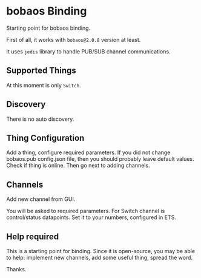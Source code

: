 # bobaos Binding

Starting point for bobaos binding.

First of all, it works with `bobaos@2.0.8` version at least.

It uses `jedis` library to handle PUB/SUB channel communications.

## Supported Things

At this moment is only `Switch`.

## Discovery

There is no auto discovery.

## Thing Configuration

Add a thing, configure required parameters. If you did not change bobaos.pub config.json file, then you should probably leave default values. Check if thing is online. Then go next to adding channels.

## Channels

Add new channel from GUI.

You will be asked to required parameters. For Switch channel is control/status datapoints. Set it to  your numbers, configured in ETS.

## Help required

This is a starting point for binding. Since it is open-source, you may be able to help: implement new channels, add some useful thing, spread the word.

Thanks.
